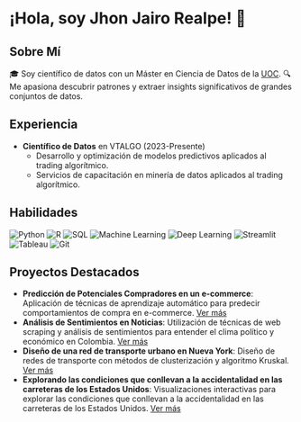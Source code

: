 # ¡Hola, soy Jhon Jairo Realpe! 👋

## Sobre Mí
🎓 Soy científico de datos con un Máster en Ciencia de Datos de la [UOC](https://www.uoc.edu/es/estudios/masters/master-universitario-data-science).
🔍 Me apasiona descubrir patrones y extraer insights significativos de grandes conjuntos de datos.

## Experiencia
- **Científico de Datos** en VTALGO (2023-Presente)
  - Desarrollo y optimización de modelos predictivos aplicados al trading algorítmico.
  - Servicios de capacitación en minería de datos aplicados al trading algorítmico.

## Habilidades

![Python](https://img.shields.io/badge/Python-3776AB?style=for-the-badge&logo=python&logoColor=white)
![R](https://img.shields.io/badge/R-276DC3?style=for-the-badge&logo=r&logoColor=white)
![SQL](https://img.shields.io/badge/SQL-4479A1?style=for-the-badge&logo=mysql&logoColor=white)
![Machine Learning](https://img.shields.io/badge/Machine%20Learning-F7931E?style=for-the-badge&logo=scikit-learn&logoColor=white)
![Deep Learning](https://img.shields.io/badge/Deep%20Learning-FF6F00?style=for-the-badge&logo=tensorflow&logoColor=white)
![Streamlit](https://img.shields.io/badge/Streamlit-FF4B4B?style=for-the-badge&logo=streamlit&logoColor=white)
![Tableau](https://img.shields.io/badge/Tableau-E97627?style=for-the-badge&logo=tableau&logoColor=white)
![Git](https://img.shields.io/badge/Git-F05032?style=for-the-badge&logo=git&logoColor=white)

## Proyectos Destacados

- **Predicción de Potenciales Compradores en un e-commerce**: Aplicación de técnicas de aprendizaje automático para predecir comportamientos de compra en e-commerce. [Ver más](https://github.com/jhontd03/PredictionCustomer)
- **Análisis de Sentimientos en Noticias**: Utilización de técnicas de web scraping y análisis de sentimientos para entender el clima político y económico en Colombia. [Ver más](https://github.com/jhontd03/eltiemposcraper)
- **Diseño de una red de transporte urbano en Nueva York**: Diseño de redes de transporte con métodos de clusterización y algoritmo Kruskal. [Ver más](https://github.com/jhontd03/TransportNetworks)
- **Explorando las condiciones que conllevan a la accidentalidad en las carreteras de los Estados Unidos**: Visualizaciones interactivas para explorar las condiciones que conllevan a la accidentalidad en las carreteras de los Estados Unidos. [Ver más](https://github.com/jhontd03/accidentapp)
